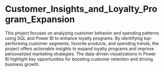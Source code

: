 # Customer_Insights_and_Loyalty_Program_Expansion
This project focuses on analyzing customer behavior and spending patterns using SQL and Power BI to enhance loyalty programs. By identifying top-performing customer segments, favorite products, and spending trends, the project offers actionable insights to expand loyalty programs and improve personalized marketing strategies. The data-driven visualizations in Power BI highlight key opportunities for boosting customer retention and driving business growth.
